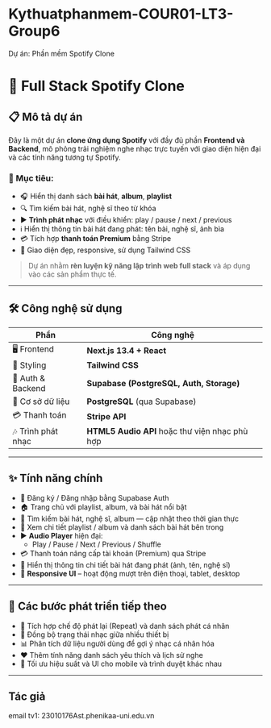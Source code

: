 # Kythuatphanmem-COUR01-LT3-Group6
Dự án: Phần mềm Spotify Clone
# 🎵 Full Stack Spotify Clone

## 📋 Mô tả dự án

Đây là một dự án **clone ứng dụng Spotify** với đầy đủ phần **Frontend và Backend**, mô phỏng trải nghiệm nghe nhạc trực tuyến với giao diện hiện đại và các tính năng tương tự Spotify.

### 🎯 Mục tiêu:
- 🎧 Hiển thị danh sách **bài hát**, **album**, **playlist**
- 🔍 Tìm kiếm bài hát, nghệ sĩ theo từ khóa
- ▶️ **Trình phát nhạc** với điều khiển: play / pause / next / previous
- ℹ️ Hiển thị thông tin bài hát đang phát: tên bài, nghệ sĩ, ảnh bìa
- 💳 Tích hợp **thanh toán Premium** bằng Stripe
- 🎨 Giao diện đẹp, responsive, sử dụng Tailwind CSS

> Dự án nhằm **rèn luyện kỹ năng lập trình web full stack** và áp dụng vào các sản phẩm thực tế.

---

## 🛠 Công nghệ sử dụng

| Phần | Công nghệ |
|------|-----------|
| 🖥️ Frontend | **Next.js 13.4 + React** |
| 🎨 Styling | **Tailwind CSS** |
| 🔐 Auth & Backend | **Supabase (PostgreSQL, Auth, Storage)** |
| 💽 Cơ sở dữ liệu | **PostgreSQL** (qua Supabase) |
| 💳 Thanh toán | **Stripe API** |
| 🎶 Trình phát nhạc | **HTML5 Audio API** hoặc thư viện nhạc phù hợp |

---

## ✨ Tính năng chính

- 🔐 Đăng ký / Đăng nhập bằng Supabase Auth
- 🏠 Trang chủ với playlist, album, và bài hát nổi bật
- 🔎 Tìm kiếm bài hát, nghệ sĩ, album — cập nhật theo thời gian thực
- 📜 Xem chi tiết playlist / album và danh sách bài hát bên trong
- ▶️ **Audio Player** hiện đại:
  - Play / Pause / Next / Previous / Shuffle
- 💳 Thanh toán nâng cấp tài khoản (Premium) qua Stripe
- 🎤 Hiển thị thông tin chi tiết bài hát đang phát (ảnh, tên, nghệ sĩ)
- 📱 **Responsive UI** – hoạt động mượt trên điện thoại, tablet, desktop

---

## 🚧 Các bước phát triển tiếp theo

- 🔁 Tích hợp chế độ phát lại (Repeat) và danh sách phát cá nhân
- 🔄 Đồng bộ trạng thái nhạc giữa nhiều thiết bị
- 📊 Phân tích dữ liệu người dùng để gợi ý nhạc cá nhân hóa
- ❤️ Thêm tính năng danh sách yêu thích và lịch sử nghe
- 📱 Tối ưu hiệu suất và UI cho mobile và trình duyệt khác nhau

---

## Tác giả
email tv1: 23010176Ast.phenikaa-uni.edu.vn

